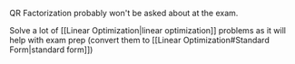 QR Factorization probably won't be asked about at the exam.

Solve a lot of [[Linear Optimization|linear optimization]] problems as it will help with exam prep (convert them to [[Linear Optimization#Standard Form|standard form]])
